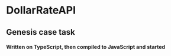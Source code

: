 # DollarRateAPI
## Genesis case task
#### Written on TypeScript, then compiled to JavaScript and started